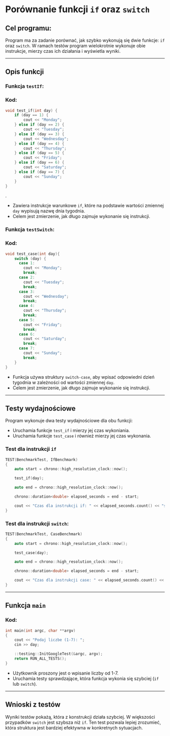 # Porównanie funkcji `if` oraz `switch`

## Cel programu:
Program ma za zadanie porównać, jak szybko wykonują się dwie funkcje: `if` oraz `switch`. W ramach testów program wielokrotnie wykonuje obie instrukcje, mierzy czas ich działania i wyświetla wyniki.

---

## Opis funkcji

### Funkcja  `testIf`:

### Kod:

```cpp
void test_if(int day) {
    if (day == 1) {
        cout << "Monday";
    } else if (day == 2) {
        cout << "Tuesday";
    } else if (day == 3) {
        cout << "Wednesday";
    } else if (day == 4) {
        cout << "Thursday";
    } else if (day == 5) {
        cout << "Friday";
    } else if (day == 6) {
        cout << "Saturday";
    } else if (day == 7) {
        cout << "Sunday";
    }
}
```
.
- Zawiera instrukcje warunkowe `if`, które na podstawie wartości zmiennej `day` wypisują nazwę dnia tygodnia.
- Celem jest zmierzenie, jak długo zajmuje wykonanie się instrukcji.

### Funkcja `testSwitch`:

### Kod:

```cpp
void test_case(int day){
    switch (day) {
      case 1:
        cout << "Monday";
        break;
      case 2:
        cout << "Tuesday";
        break;
      case 3:
        cout << "Wednesday";
        break;
      case 4:
        cout << "Thursday";
        break;
      case 5:
        cout << "Friday";
        break;
      case 6:
        cout << "Saturday";
        break;
      case 7:
        cout << "Sunday";
        break;
    }
}
```

- Funkcja używa struktury `switch-case`, aby wpisać odpowiedni dzień tygodnia w zależności od wartości zmiennej `day`.
- Celem jest zmierzenie, jak długo zajmuje wykonanie się instrukcji.
  
---

## Testy wydajnościowe

Program wykonuje dwa testy wydajnościowe dla obu funkcji:
- Uruchamia funkcje `test_if` i mierzy jej czas wykoniania.
- Uruchamia funkcje `test_case` i również mierzy jej czas wykonania.

### Test dla instrukcji `if`

```cpp
TEST(BenchmarkTest, IfBenchmark)
{
	auto start = chrono::high_resolution_clock::now();

    test_if(day);

	auto end = chrono::high_resolution_clock::now();

	chrono::duration<double> elapsed_seconds = end - start;

	cout << "Czas dla instrukcji if: " << elapsed_seconds.count() << "s" << endl;
}
```

### Test dla instrukcji `switch`:

```cpp
TEST(BenchmarkTest, CaseBenchmark)
{
	auto start = chrono::high_resolution_clock::now();

    test_case(day);

	auto end = chrono::high_resolution_clock::now();

	chrono::duration<double> elapsed_seconds = end - start;

    cout << "Czas dla instrukcji case: " << elapsed_seconds.count() << "s" << endl;
}
```

---

## Funkcja `main`

### Kod:
```cpp
int main(int argc, char **argv)
{
	cout << "Podaj liczbe (1-7): ";
	cin >> day;

    ::testing::InitGoogleTest(&argc, argv);
    return RUN_ALL_TESTS();
}
```

- Użytkownik proszony jest o wpisanie liczby od 1-7.
- Uruchamia testy sprawdzające, która funkcja wykonia się szybciej (`if` lub `switch`).

---

## Wnioski z testów

Wyniki testów pokażą, która z konstrukcji działa szybciej. W większości przypadków `switch` jest szybsza niż `if`. Ten test pozwala lepiej zrozumieć, która struktura jest bardziej efektywna w konkretnych sytuacjach.
